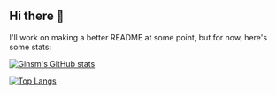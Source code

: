 ## Hi there 👋

I'll work on making a better README at some point, but for now, here's some stats:

[![Ginsm's GitHub stats](https://github-readme-stats.vercel.app/api?username=ginsm&theme=tokyonight&hide_border=true&show_icons=true&line_height=26)](https://github.com/anuraghazra/github-readme-stats)

[![Top Langs](https://github-readme-stats.vercel.app/api/top-langs/?username=ginsm&theme=tokyonight&hide_border=true&langs_count=3&card_width=465)](https://github.com/anuraghazra/github-readme-stats)

<!--
**ginsm/ginsm** is a ✨ _special_ ✨ repository because its `README.md` (this file) appears on your GitHub profile.

Here are some ideas to get you started:

- 🔭 I’m currently working on ...
- 🌱 I’m currently learning ...
- 👯 I’m looking to collaborate on ...
- 🤔 I’m looking for help with ...
- 💬 Ask me about ...
- 📫 How to reach me: ...
- 😄 Pronouns: ...
- ⚡ Fun fact: ...
-->
